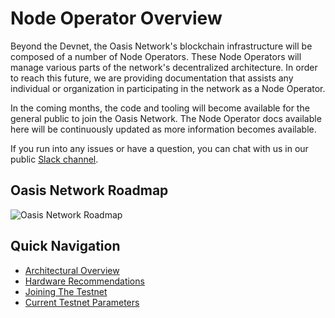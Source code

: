 # Node Operator Overview

Beyond the Devnet, the Oasis Network's blockchain infrastructure will be
composed of a number of Node Operators. These Node Operators will manage various
parts of the network's decentralized architecture. In order to reach this
future, we are providing documentation that assists any individual or
organization in participating in the network as a Node Operator.

In the coming months, the code and tooling will become available for the general
public to join the Oasis Network. The Node Operator docs available here will be
continuously updated as more information becomes available.

If you run into any issues or have a question, you can chat with us in our public [Slack channel](https://join.slack.com/t/oasiscommunity/shared_invite/enQtNjQ5MTA3NTgyOTkzLWIxNTg1ZWZmOTIwNmQ2MTg1YmU0MzgyMzk3OWM2ZWQ4NTQ0ZDJkNTBmMTdlM2JhODllYjg5YmJkODc2NzgwNTg).

## Oasis Network Roadmap

![Oasis Network Roadmap](/operator_images/roadmap.png)

## Quick Navigation

* [Architectural Overview](./architectural-overview.md)
* [Hardware Recommendations](./hardware-recommendations.md)
* [Joining The Testnet](./joining-the-testnet.md)
* [Current Testnet Parameters](./current-testnet-parameters.md)
